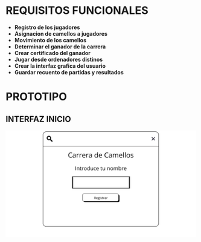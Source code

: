 #  REQUISITOS FUNCIONALES 
- **Registro de los jugadores**
- **Asignacion de camellos a jugadores**
- **Movimiento de los camellos** 
- **Determinar el ganador de la carrera**
- **Crear certificado del ganador** 
- **Jugar desde ordenadores distinos**
- **Crear la interfaz grafica del usuario**
- **Guardar recuento de partidas y resultados**

# PROTOTIPO
## INTERFAZ INICIO
![DEQC](CamelRace.png)